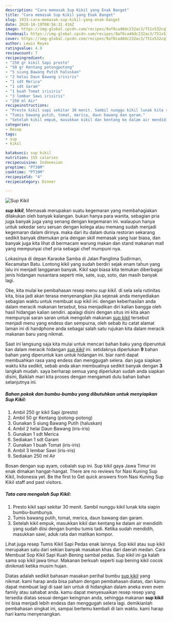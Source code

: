 ```yaml
---
description: "Cara memasak Sup Kikil yang Enak Banget"
title: "Cara memasak Sup Kikil yang Enak Banget"
slug: 1933-cara-memasak-sup-kikil-yang-enak-banget
date: 2020-10-19T08:56:31.416Z
image: https://img-global.cpcdn.com/recipes/9af8ca48dc232ac3/751x532cq70/sup-kikil-foto-resep-utama.jpg
thumbnail: https://img-global.cpcdn.com/recipes/9af8ca48dc232ac3/751x532cq70/sup-kikil-foto-resep-utama.jpg
cover: https://img-global.cpcdn.com/recipes/9af8ca48dc232ac3/751x532cq70/sup-kikil-foto-resep-utama.jpg
author: Lewis Reyes
ratingvalue: 4.9
reviewcount: 7
recipeingredient:
- "250 gr kikil Sapi presto"
- "50 gr Kentang potongpotong"
- "5 siung Bawang Putih haluskan"
- "2 helai Daun Bawang irisiris"
- "1 sdt Merica"
- "1 sdt Garam"
- "1 buah Tomat irisiris"
- "3 lembar Sawi irisiris"
- "250 ml Air"
recipeinstructions:
- "Presto kikil sapi sekitar 30 menit. Sambil nunggu kikil lunak kita siapin bumbu-bumbunya."
- "Tumis bawang putih, tomat, merica, daun bawang dan garam."
- "Setelah kikil empuk, masukkan kikil dan kentang ke dalam air mendidih yang sudah diisi dengan bumbu tumis tadi. Ketika sudah mendidih, masukkan sawi, aduk rata dan matikan kompor."
categories:
- Resep
tags:
- sup
- kikil

katakunci: sup kikil 
nutrition: 155 calories
recipecuisine: Indonesian
preptime: "PT30M"
cooktime: "PT39M"
recipeyield: "4"
recipecategory: Dinner

---
```



![Sup Kikil](https://img-global.cpcdn.com/recipes/9af8ca48dc232ac3/751x532cq70/sup-kikil-foto-resep-utama.jpg)

<b><i>sup kikil</i></b>, Memasak merupakan suatu kegemaran yang membahagiakan dilakukan oleh banyak kalangan. bukan hanya para wanita, sebagian pria juga banyak juga yang senang dengan kegemaran ini. walaupun hanya untuk sekedar seru seruan dengan kolega atau memang sudah menjadi kegemaran dalam dirinya. maka dari itu dalam dunia restoran sekarang sedikit banyak ditemukan pria dengan skill memasak yang luar biasa, dan banyak juga kita lihat di bermacam warung makan dan stand makanan mall yang mempunyai chef pria sebagai chef mumpuni nya.

Lokasinya di depan Karaoke Samba di Jalan Panglima Sudirman, Kecamatan Batu. Lontong kikil yang sudah berdiri sejak enam tahun yang lalu ini menjadi langganan banyak. Kikil sapi biasa kita temukan diberbagai jenis hidangan nusantara seperti mie, sate, sup, soto, dan masih banyak lagi.

Oke, kita mulai ke pembahasan resep menu <i>sup kikil</i>. di sela sela rutinitas kita, bisa jadi akan terasa menyenangkan jika sejenak anda menyediakan sebagian waktu untuk membuat sup kikil ini. dengan keberhasilan anda dalam meracik makanan tersebut, bisa menjadikan diri kalian bangga oleh hasil hidangan kalian sendiri. apalagi disini dengan situs ini kita akan mempunyai saran saran untuk mengolah makanan <u>sup kikil</u> tersebut menjadi menu yang endess dan sempurna, oleh sebab itu catat alamat laman ini di handphone anda sebagai salah satu rujukan kita dalam meracik makanan baru yang nikmat.


Saat ini langsung saja kita mulai untuk mencari bahan baku yang diperuntuk kan dalam meracik hidangan <u><i>sup kikil</i></u> ini. setidaknya diperlukan <b>9</b> bahan bahan yang diperuntuk kan untuk hidangan ini. biar nanti dapat membuahkan rasa yang endess dan menggugah selera. dan juga siapkan waktu kita sedikit, sebab anda akan membuatnya sedikit banyak dengan <b>3</b> langkah mudah. saya berharap semua yang diperlukan sudah anda siapkan disini, Baiklah mari kita proses dengan mengamati dulu bahan bahan selanjutnya ini.

<!--inarticleads1-->

##### Bahan pokok dan bumbu-bumbu yang dibutuhkan untuk menyiapkan Sup Kikil:

1. Ambil 250 gr kikil Sapi (presto)
1. Ambil 50 gr Kentang (potong-potong)
1. Gunakan 5 siung Bawang Putih (haluskan)
1. Ambil 2 helai Daun Bawang (iris-iris)
1. Gunakan 1 sdt Merica
1. Sediakan 1 sdt Garam
1. Gunakan 1 buah Tomat (iris-iris)
1. Ambil 3 lembar Sawi (iris-iris)
1. Sediakan 250 ml Air


Bosan dengan sup ayam, cobalah sup ini. Sup kikil gaya Jawa Timur ini enak dimakan hangat-hangat. There are no reviews for Nasi Kuning Sup Kikil, Indonesia yet. Be the first to Get quick answers from Nasi Kuning Sup Kikil staff and past visitors. 

<!--inarticleads2-->

##### Tata cara mengolah Sup Kikil:

1. Presto kikil sapi sekitar 30 menit. Sambil nunggu kikil lunak kita siapin bumbu-bumbunya.
1. Tumis bawang putih, tomat, merica, daun bawang dan garam.
1. Setelah kikil empuk, masukkan kikil dan kentang ke dalam air mendidih yang sudah diisi dengan bumbu tumis tadi. Ketika sudah mendidih, masukkan sawi, aduk rata dan matikan kompor.


Lihat juga resep Tumis Kikil Sapi Pedas enak lainnya. Sop kikil atau sup kikil merupakan satu dari sekian banyak masakan khas dari daerah medan. Cara Membuat Sop Kikil Sapi Kuah Bening sambal pedas. Sup kikil ini ga kalah sama sop kikil jawa timur. Makanan berkuah seperti sup bening kikil cocok dinikmati ketika musim hujan. 

Diatas adalah sedikit bahasan masakan perihal bumbu <u>sup kikil</u> yang nikmat. kami harap anda bisa paham dengan pembahasan diatas, dan kamu dapat membuat lagi di saat lain untuk di hidangkan dalam aneka even even family atau sahabat anda. kamu dapat menyesuaikan resep resep yang tersedia diatas sesuai dengan keinginan anda, sehingga makanan <b>sup kikil</b> ini bisa menjadi lebih endess dan menggugah selera lagi. demikianlah pembahasan singkat ini, sampai bertemu kembali di lain waktu. kami harap hari kamu menyenangkan.
